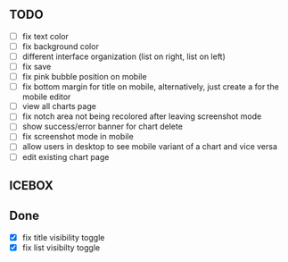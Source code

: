 ## TODO

- [ ] fix text color
- [ ] fix background color
- [ ] different interface organization (list on right, list on left)
- [ ] fix save
- [ ] fix pink bubble position on mobile
- [ ] fix bottom margin for title on mobile, alternatively, just create a <Layout /> for the mobile editor
- [ ] view all charts page
- [ ] fix notch area not being recolored after leaving screenshot mode
- [ ] show success/error banner for chart delete
- [ ] fix screenshot mode in mobile
- [ ] allow users in desktop to see mobile variant of a chart and vice versa
- [ ] edit existing chart page

## ICEBOX

## Done

- [x] fix title visibility toggle
- [x] fix list visibilty toggle
